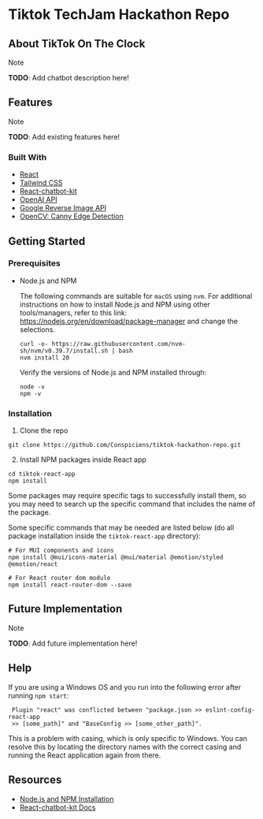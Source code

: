 # Tiktok TechJam Hackathon Repo

## About TikTok On The Clock

> [!NOTE]
> **TODO**: Add chatbot description here!

## Features
> [!NOTE]
> **TODO**: Add existing features here!

### Built With 
* [React](https://react.dev/)
* [Tailwind CSS](https://tailwindcss.com/)
* [React-chatbot-kit](https://github.com/FredrikOseberg/react-chatbot-kit)
* [OpenAI API](https://platform.openai.com/docs/api-reference/introduction)
* [Google Reverse Image API](https://serpapi.com/google-reverse-image)
* [OpenCV: Canny Edge Detection](https://docs.opencv.org/4.x/d7/de1/tutorial_js_canny.html)

## Getting Started

### Prerequisites 

  * Node.js and NPM

    The following commands are suitable for `macOS` using `nvm`. For additional instructions on how to install Node.js and NPM using other tools/managers, refer to this link: https://nodejs.org/en/download/package-manager and change the selections.

    ```
    curl -o- https://raw.githubusercontent.com/nvm-sh/nvm/v0.39.7/install.sh | bash
    nvm install 20
    ```

    Verify the versions of Node.js and NPM installed through:
    ```
    node -v
    npm -v
    ```

### Installation
  1. Clone the repo
  ```
  git clone https://github.com/Conspiciens/tiktok-hackathon-repo.git
  ```
  2. Install NPM packages inside React app
  ```
  cd tiktok-react-app
  npm install
  ```
  Some packages may require specific tags to successfully install them, so you may need to search up the specific command that includes the name of the package. 
  
  Some specific commands that may be needed are listed below (do all package installation inside the `tiktok-react-app` directory):
  ```
  # For MUI components and icons
  npm install @mui/icons-material @mui/material @emotion/styled @emotion/react

  # For React router dom module
  npm install react-router-dom --save
  ```

## Future Implementation
> [!NOTE]
> **TODO**: Add future implementation here!

## Help
If you are using a Windows OS and you run into the following error after running `npm start`:
```
 Plugin "react" was conflicted between "package.json >> eslint-config-react-app
 >> [some_path]" and "BaseConfig >> [some_other_path]".
```
This is a problem with casing, which is only specific to Windows. You can resolve this by locating the directory names with the correct casing and running the React application again from there.

## Resources 
* [Node.js and NPM Installation](https://nodejs.org/en/download/package-manager)
* [React-chatbot-kit Docs](https://fredrikoseberg.github.io/react-chatbot-kit-docs/docs/)
